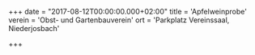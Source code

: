 +++
date = "2017-08-12T00:00:00.000+02:00"
title = 'Apfelweinprobe'
verein = 'Obst- und Gartenbauverein'
ort = 'Parkplatz Vereinssaal, Niederjosbach'

+++

      